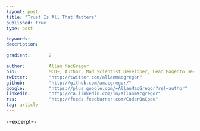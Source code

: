 ```yaml
---
layout: post
title: "Trust Is All That Matters"
published: true
type: post

keywords: 
description:

gradient: 		2

author: 		Allan MacGregor
bio: 			MCD+, Author, Mad Scientist Developer, Lead Magento Developer @demacmedia.
twitter: 		"http://twitter.com/allanmacgregor"
github: 		"http://github.com/amacgregor/"
google: 		"https://plus.google.com/+AllanMacGregor?rel=author"
linkedin: 		"http://ca.linkedin.com/in/allanmacgregor"
rss: 			"http://feeds.feedburner.com/CoderOnCode"
tag: article
---
```

	

-=excerpt=-

<!-- Notes -->
<!--
	Rachel Botsman: The currency of the new economy is trust: http://www.ted.com/talks/rachel_botsman_the_currency_of_the_new_economy_is_trust?language=en#t-173644

	The Internet of the Future Will Be Built on Trust: https://medium.com/davos-2015/built-on-trust-7fa1a3712274
-->	

<!-- Concepts -->
<!-- 
	Reputation Capital
	

-->	